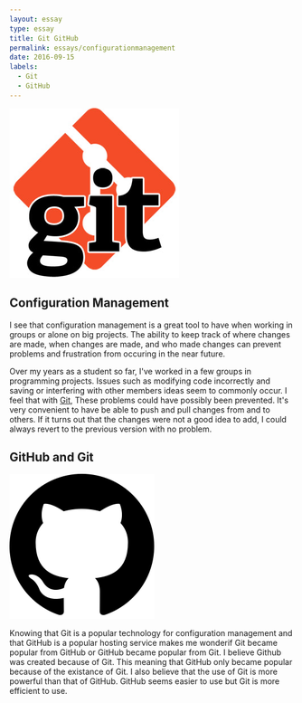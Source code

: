 ```yaml
---
layout: essay
type: essay
title: Git GitHub
permalink: essays/configurationmanagement
date: 2016-09-15
labels:
  - Git
  - GitHub
---
```


<img class="ui medium right floated rounded image" src="../images/git.jpg">

## Configuration Management

I see that configuration management is a great tool to have when working in groups or alone on big projects. The ability to keep track of where changes are made, when changes are made, and who made changes can prevent problems and frustration from occuring in the near future.

Over my years as a student so far, I've worked in a few groups in programming projects. Issues such as modifying code incorrectly and saving or interfering with other members ideas seem to commonly occur. I feel that with [Git](https://git-scm.com/), These problems could have possibly been prevented. It's very convenient to have be able to push and pull changes from and to others. If it turns out that the changes were not a good idea to add, I could always revert to the previous version with no problem.

## GitHub and Git

<img class="ui medium left floated rounded image" src="../images/github.png">

Knowing that Git is a popular technology for configuration management and that GitHub is a popular hosting service makes me wonderif Git became popular from GitHub or GitHub became popular from Git. I believe Github was created because of Git. This meaning that GitHub only became popular because of the existance of Git. I also believe that the use of Git is more powerful than that of GitHub. GitHub seems easier to use but Git is more efficient to use.

